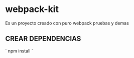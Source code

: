 # webpack-kit
 Es un proyecto creado con puro webpack pruebas y demas
 
 ## CREAR DEPENDENCIAS
 ´
 npm install
 ´
